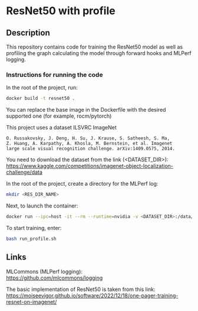 # ResNet50 with profile

## Description
This repository contains code for training the ResNet50 model as well as profiling the graph calculating the model through forward hooks and MLPerf logging.

### Instructions for running the code
In the root of the project, run:
```bash
docker build -t resnet50 .
```
You can replace the base image in the Dockerfile with the desired supported one (for example, rocm/pytorch)

This project uses a dataset ILSVRC ImageNet

    O. Russakovsky, J. Deng, H. Su, J. Krause, S. Satheesh, S. Ma,
    Z. Huang, A. Karpathy, A. Khosla, M. Bernstein, et al. Imagenet
    large scale visual recognition challenge. arXiv:1409.0575, 2014.

You need to download the dataset from the link (<DATASET_DIR>): https://www.kaggle.com/competitions/imagenet-object-localization-challenge/data

In the root of the project, create a directory for the MLPerf log:
```bash
mkdir <RES_DIR_NAME>
```

Next, to launch the container:
```bash
docker run --ipc=host -it --rm --runtime=nvidia -v <DATASET_DIR>:/data/train -v <RES_DIR_NAME>:/results resnet50:latest
```

To start training, enter:
```bash
bash run_profile.sh
```

## Links
MLCommons (MLPerf logging):\
https://github.com/mlcommons/logging

The basic implementation of ResNet50 is taken from this link:\
https://moiseevigor.github.io/software/2022/12/18/one-pager-training-resnet-on-imagenet/
